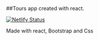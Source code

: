 ##Tours app created with react.

[![Netlify Status](https://api.netlify.com/api/v1/badges/233c348e-2b1a-426c-9109-1dfcc27c2200/deploy-status)](https://app.netlify.com/sites/toursa/deploys)

Made with react, Bootstrap and Css

